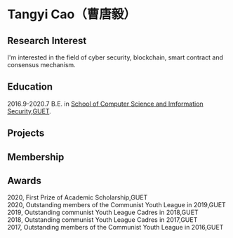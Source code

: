 # Tangyi Cao（曹唐毅）

## Research Interest  
I'm interested in the field of cyber security, blockchain, smart contract and consensus mechanism.

## Education
2016.9-2020.7    B.E. in [School of Computer Science and Imformation Security](https://www.guet.edu.cn/dept3/xygk/xyjj.htm),[GUET](https://www.guet.edu.cn/).

## Projects

## Membership

## Awards
2020, First Prize of Academic Scholarship,GUET  
2020, Outstanding members of the Communist Youth League in 2019,GUET  
2019, Outstanding communist Youth League Cadres in 2018,GUET  
2018, Outstanding communist Youth League Cadres in 2017,GUET  
2017, Outstanding members of the Communist Youth League in 2016,GUET  
